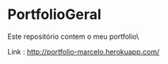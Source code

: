 # PortfolioGeral
Este repositório contem o meu portfolio\

Link : http://portfolio-marcelo.herokuapp.com/
